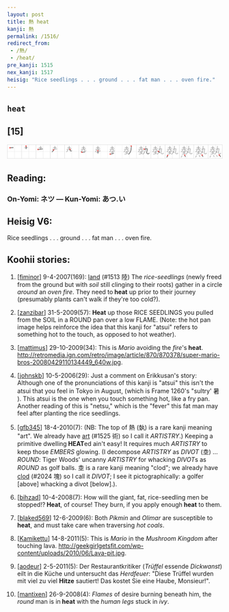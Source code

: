 ```yaml
---
layout: post
title: 熱 heat
kanji: 熱
permalink: /1516/
redirect_from:
 - /熱/
 - /heat/
pre_kanji: 1515
nex_kanji: 1517
heisig: "Rice seedlings . . . ground . . . fat man . . . oven fire."
---
```


## `heat`

## [15]

<div class="stroke"><img src="../images/E786B1.png" /></div>

## Reading:

### On-Yomi: ネツ &mdash; Kun-Yomi: あつ.い

## Heisig V6:

Rice seedlings . . . ground . . . fat man . . . oven fire.

## Koohii stories:

1) [<a href="http://kanji.koohii.com/profile/fiminor">fiminor</a>] 9-4-2007(169): <a href="../1513">land</a> (#1513 陸) The <em>rice-seedlings</em> (newly freed from the ground but with <em>soil</em> still clinging to their roots) gather in a circle <em>around</em> an <em>oven fire</em>. They need to<strong> heat</strong> up prior to their journey (presumably plants can&#039;t walk if they&#039;re too cold?).

2) [<a href="http://kanji.koohii.com/profile/zanzibar">zanzibar</a>] 31-5-2009(57): <strong>Heat</strong> up those RICE SEEDLINGS you pulled from the SOIL in a ROUND pan over a low FLAME. (Note: the hot pan image helps reinforce the idea that this kanji for &quot;atsui&quot; refers to something hot to the touch, as opposed to hot weather).

3) [<a href="http://kanji.koohii.com/profile/mattimus">mattimus</a>] 29-10-2009(34): This is <em>Mario</em> avoiding the <em>fire</em>&#039;s<strong> heat</strong>. <a href="http://retromedia.ign.com/retro/image/article/870/870378/super-mario-bros-20080429110134449_640w.jpg">http://retromedia.ign.com/retro/image/article/870/870378/super-mario-bros-20080429110134449_640w.jpg</a>.

4) [<a href="http://kanji.koohii.com/profile/johnskb">johnskb</a>] 10-5-2006(29): Just a comment on Erikkusan&#039;s story: Although one of the pronunciations of this kanji is &quot;atsui&quot; this isn&#039;t the atsui that you feel in Tokyo in August, (which is Frame 1260&#039;s &quot;sultry&#039; 暑 ). This atsui is the one when you touch something hot, like a fry pan. Another reading of this is &quot;netsu,&quot; which is the &quot;fever&quot; this fat man may feel after planting the rice seedlings.

5) [<a href="http://kanji.koohii.com/profile/gfb345">gfb345</a>] 18-4-2010(7): (NB: The top of 熱 (埶) is a rare kanji meaning &quot;art&quot;. We already have <a href="../1525">art</a> (#1525 術) so I call it <em>ARTISTRY</em>.) Keeping a primitive dwelling<strong> HEAT</strong>ed ain&#039;t easy! It requires much <em>ARTISTRY</em> to keep those <em>EMBERS</em> glowing. (I decompose <em>ARTISTRY</em> as <em>DIVOT</em> (坴) ... <em>ROUND</em>: Tiger Woods&#039; uncanny <em>ARTISTRY</em> for whacking <em>DIVOT</em>s as <em>ROUND</em> as golf balls. 坴 is a rare kanji meaning &quot;clod&quot;; we already have <a href="../2024">clod</a> (#2024 塊) so I call it <em>DIVOT</em>; I see it pictographically: a golfer [above] whacking a divot [below].).

6) [<a href="http://kanji.koohii.com/profile/bihzad">bihzad</a>] 10-4-2008(7): How will the giant, fat, rice-seedling men be stopped!?<strong> Heat</strong>, of course! They burn, if you apply enough<strong> heat</strong> to them.

7) [<a href="http://kanji.koohii.com/profile/blaked569">blaked569</a>] 12-6-2009(6): Both <em>Pikmin</em> and <em>Olimar</em> are susceptible to<strong> heat</strong>, and must take care when traversing <em>hot coals</em>.

8) [<a href="http://kanji.koohii.com/profile/Kamikettu">Kamikettu</a>] 14-8-2011(5): This is <em>Mario</em> in the <em>Mushroom Kingdom</em> after touching lava. <a href="http://geekgirlgetsfit.com/wp-content/uploads/2010/06/Lava-pit.jpg">http://geekgirlgetsfit.com/wp-content/uploads/2010/06/Lava-pit.jpg</a>.

9) [<a href="http://kanji.koohii.com/profile/aodeur">aodeur</a>] 2-5-2011(5): Der Restaurantkritiker (<em>Trüffel</em> essende <em>Dickwanst</em>) eilt in die Küche und untersucht das <em>Herdfeuer</em>: &quot;Diese Trüffel wurden mit viel zu viel <strong>Hitze</strong> sautiert! Das kostet Sie eine Haube, Monsieur!&quot;.

10) [<a href="http://kanji.koohii.com/profile/mantixen">mantixen</a>] 26-9-2008(4): <em>Flames</em> of desire burning beneath him, the <em>round</em> man is in<strong> heat</strong> with the <em>human legs</em> stuck in <em>ivy</em>.
